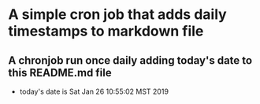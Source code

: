 A simple cron job that adds daily timestamps to markdown file
============================================================
## A chronjob run once daily adding today's date to this README.md file
* today's date is Sat Jan 26 10:55:02 MST 2019
